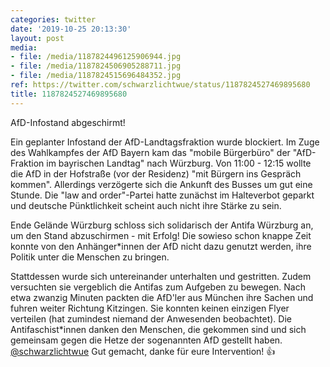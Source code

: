 ```yaml
---
categories: twitter
date: '2019-10-25 20:13:30'
layout: post
media:
- file: /media/1187824496125906944.jpg
- file: /media/1187824506905288711.jpg
- file: /media/1187824515696484352.jpg
ref: https://twitter.com/schwarzlichtwue/status/1187824527469895680
title: 1187824527469895680
---
```

AfD-Infostand abgeschirmt!



Ein geplanter Infostand der AfD-Landtagsfraktion wurde blockiert. Im Zuge des Wahlkampfes der AfD Bayern kam das "mobile Bürgerbüro" der "AfD-Fraktion im bayrischen Landtag" nach Würzburg. 
Von 11:00 - 12:15 wollte die AfD in der Hofstraße (vor der Residenz) "mit Bürgern ins Gespräch kommen". Allerdings verzögerte sich die Ankunft des Busses um gut eine Stunde.
Die "law and order"-Partei hatte zunächst im Halteverbot geparkt und deutsche Pünktlichkeit scheint auch nicht ihre Stärke zu sein.



Ende Gelände Würzburg schloss sich solidarisch der Antifa Würzburg an, um den Stand abzuschirmen - mit Erfolg!
Die sowieso schon knappe Zeit konnte von den Anhänger\*innen der AfD nicht dazu genutzt werden, ihre Politik unter die Menschen zu bringen. 



Stattdessen wurde sich untereinander unterhalten und gestritten. Zudem versuchten sie vergeblich die Antifas zum Aufgeben zu bewegen.
Nach etwa zwanzig Minuten packten die AfD'ler aus München ihre Sachen und fuhren weiter Richtung Kitzingen. Sie konnten keinen einzigen Flyer verteilen (hat zumindest niemand der Anwesenden beobachtet).
Die Antifaschist\*innen danken den Menschen, die gekommen sind und sich gemeinsam gegen die Hetze der sogenannten AfD gestellt haben.
[@schwarzlichtwue](https://twitter.com/schwarzlichtwue) Gut gemacht, danke für eure Intervention! 👍